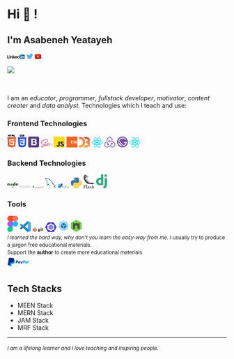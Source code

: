 # Hi 👋 !

## I'm Asabeneh Yeatayeh

<div>
<a href="https://www.linkedin.com/in/asabeneh" target="_blank"><img src='./images/linkedin.svg' alt='LinkedIn' width="8%"></a>
<a href="https://twitter.com/Asabene" target="_blank"><img src='./images/twitter.svg' alt='Twitter' width="3%" title='@Asabeneh'></a>
<a href="https://www.youtube.com/channel/UCM4xOopkYiPwJqyKsSqL9mw" target="_blank"><img src='./images/youtube.svg' alt='YouTube' width="3%"></a>

![](https://komarev.com/ghpvc/?username=asabeneh&color=green)

</div>

<!-- <div>
  <a class="header-badge" target="_blank" href="https://www.linkedin.com/in/asabeneh/">
  <img src="https://img.shields.io/badge/style--5eba00.svg?label=LinkedIn&logo=linkedin&style=social">
  </a>
  <a class="header-badge" target="_blank" href="https://twitter.com/Asabeneh">
      <img alt="Twitter Follow" src="https://img.shields.io/twitter/follow/asabeneh?style=social">
  </a>
  <a href="https://www.youtube.com/channel/UCM4xOopkYiPwJqyKsSqL9mw" target="_blank"><img src='./images/youtube.svg' alt='YouTube' width="2.75%"></a>

![](https://komarev.com/ghpvc/?username=asabeneh&color=green)

  <div> -->
<br />

I am an _educator_, _programmer_, _fullstack developer_, _motivator_, _content creater_ and _data analyst_.
Technologies which I teach and use:

### Frontend Technologies

<img src ="./images/html-5.svg" alt="HTML5 logo" width="4%" title='HTML5' />
<img src ="./images/css-3.svg" alt="CSS3 logo" width="4%" title='CSS3' />
<img src ="./images/bootstrap.svg" alt="Bootstrap logo" width="5%" title='Bootstrap'/>
<img src ="./images/sass.svg" alt="Sass logo" width="5%" title='Sass'/>
<img src ="./images/javascript.svg" alt="JavaScript logo" width="5%" title='JavaScript' />
<img src ="./images/es6.svg" alt="ES6 logo" width="5%" title='ES6' />
<img src ="./images/d3.svg" alt="D3 logo" width="5%" title='D3.js'/>
<img src ="./images/react.svg" alt="react logo" width="5%" title='React' />
<img src ="./images/redux.svg" alt="redux logo" width="5%" title='Redux' />
<img src ="./images/gatsby.svg" alt="Gatsby logo" width="5%" title='Gatsby'/>
<img src ="./images/react.svg" alt="reactNative logo" width="5%" title='ReactNative' />

### Backend Technologies

<img src ="./images/nodejs.svg" alt="Node logo" width="5%" title='Nodejs' />
<img src ="./images/express.svg" alt="express logo" width="5%" title='Express' />
<img src ="./images/mongodb.svg" alt="D3 logo" width="5%" title='MongoDB'/>
<img src ="./images/mysql.svg" alt="mysql logo" width="5%" title='MYSQL'/>
<img src ="./images/sqlite.svg" alt="sqlite logo" width="5%" title='sqlite'/>
<img src ="./images/python.svg" alt="Python logo" width="5%" title='Python'/>
<img src ="./images/flask.svg" alt="Flask logo" width="5%" title='Flask'/>
<img src ="./images/django.svg" alt="Django logo" width="5%" title='Django'/>

### Tools

<img src ="./images/figma.svg" alt="Figma logo" width="5%" title='Figma' />
<img src ="./images/visual-studio-code.svg" alt="VS Code logo" width="5%" title='Visual Studio Code'/>
<img src ="./images/git.svg" alt="Git logo" width="5%" title='Git'/>
<img src ="./images/eslint.svg" alt="ESLint logo" width="5%" title='ESLint'/>
<img src ="./images/webpack.svg" alt="Webpack logo" width="5%" title='Webpack'/>
<img src ="./images/nodemon.svg" alt="Nodemon logo" width="5%" title='Nodemon'/> 
<br/>

<small>
<em>I learned the hard way, why don't you learn the easy-way from me.</em> I usually try to produce a jargon free educational materials.
</small>

<div>
<small>Support the <strong>author</strong> to create more educational materials</small> <br />  
<a href = "https://www.paypal.me/asabeneh"><img src='./images/paypal_lg.png' alt='Paypal Logo' style="width:10%"/></a>
</div>

<!-- ## 30 Days Of React Challenge

I love _react_. Now, I like to teach _React_ to a global audience. I believe you will get everything you need to use and work with _React_. Let's learn _React_ together for 30 days. I would like to ask you to join this challenge and take your _JavaScript_ and _React_ to the second level.

[<img align="right" width="100%"  src="./images/30DaysOfReact_banner.jpg" />](https://github.com/Asabeneh/30-Days-Of-React)

<br>

<br> -->

## Tech Stacks

- MEEN Stack
- MERN Stack
- JAM Stack
- MRF Stack

---

<small> _I am a lifelong learner and I love teaching and inspiring people_. </small>
